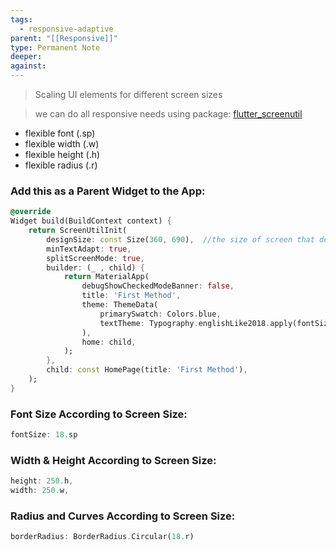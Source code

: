 ```yaml
---
tags:
  - responsive-adaptive
parent: "[[Responsive]]"
type: Permanent Note
deeper: 
against:
---
```

>Scaling UI elements for different screen sizes

> we can do all responsive needs using package: [flutter_screenutil](https://pub.dev/packages/flutter_screenutil)
- flexible font       (.sp)
- flexible width     (.w)
- flexible height    (.h)
- flexible radius    (.r)
### Add this as a Parent Widget to the App:
```dart
@override
Widget build(BuildContext context) {
	return ScreenUtilInit(
		designSize: const Size(360, 690),  //the size of screen that designer work on it on figma
		minTextAdapt: true, 
		splitScreenMode: true,
		builder: (_ , child) {
			return MaterialApp( 
				debugShowCheckedModeBanner: false,
				title: 'First Method', 
				theme: ThemeData( 
					primarySwatch: Colors.blue,
					textTheme: Typography.englishLike2018.apply(fontSizeFactor: 1.sp),
				),
				home: child,
			); 
		},
		child: const HomePage(title: 'First Method'),
	); 
}
```

### Font Size According to Screen Size:
```dart
fontSize: 18.sp
```
### Width & Height According to Screen Size:
```dart
height: 250.h, 
width: 250.w, 
```
### Radius and Curves According to Screen Size:
```dart
borderRadius: BorderRadius.Circular(18.r)
```